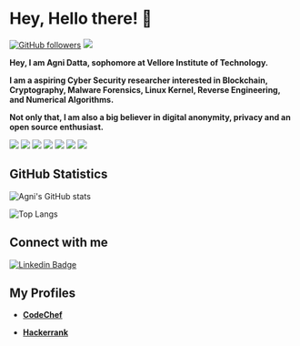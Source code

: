 # **Hey, Hello there! :wave:**

[![GitHub followers](https://img.shields.io/github/followers/datta-agni?label=Follow&style=social)](https://github.com/datta-agni/?tab=followers) ![](https://komarev.com/ghpvc/?username=datta-agni&color=4285F4)

**Hey, I am Agni Datta, sophomore at Vellore Institute of Technology.**

**I am a aspiring Cyber Security researcher interested in Blockchain, Cryptography, Malware Forensics, Linux Kernel, Reverse Engineering, and Numerical Algorithms.**

**Not only that, I am also a big believer in digital anonymity, privacy and an open source enthusiast.**

![](https://img.shields.io/badge/OS-Linux/Unix-informational?style=flat&logo=<LOGO_NAME>&logoColor=white&color=4285F4)
![](https://img.shields.io/badge/Code-Assembly-informational?style=flat&logo=<LOGO_NAME>&logoColor=white&color=4285F4)
![](https://img.shields.io/badge/Code-C-informational?style=flat&logo=<LOGO_NAME>&logoColor=white&color=4285F4)
![](https://img.shields.io/badge/Code-Java-informational?style=flat&logo=<LOGO_NAME>&logoColor=white&color=4285F4)
![](https://img.shields.io/badge/Code-Python-informational?style=flat&logo=<LOGO_NAME>&logoColor=white&color=4285F4)
![](https://img.shields.io/badge/Code-Ruby-informational?style=flat&logo=<LOGO_NAME>&logoColor=white&color=4285F4)
![](https://img.shields.io/badge/Editing-Photoshop-informational?style=flat&logo=<LOGO_NAME>&logoColor=white&color=4285F4)

## **GitHub Statistics**

![Agni's GitHub stats](https://github-readme-stats.vercel.app/api?username=datta-agni&show_icons=true)

![Top Langs](https://github-readme-stats.vercel.app/api/top-langs/?username=datta-agni&layout=compact)

## **Connect with me**

[![Linkedin Badge](https://img.shields.io/badge/-Agni-blue?style=for-the-badge-square&logo=Linkedin&logoColor=white&link=https://https://www.linkedin.com/in/agni-datta-3380b8163/)](https://www.linkedin.com/in/agni-datta-3380b8163/)

## **My Profiles**

- **[CodeChef](https://www.codechef.com/users/dattagni09)**

- **[Hackerrank](https://www.hackerrank.com/dattadunga)**
